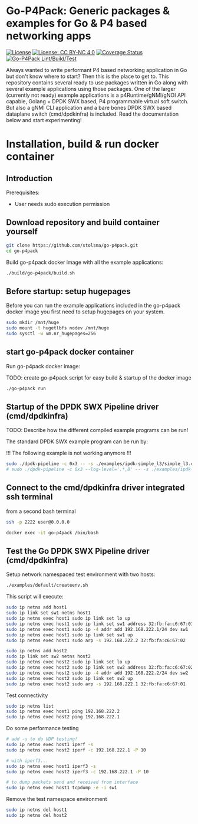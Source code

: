 <!--
/*
 * Copyright 2021 - Sander Tolsma. All rights reserved
 *
 * SPDX-License-Identifier: Apache-2.0
 */
- -->

# Go-P4Pack: Generic packages & examples for Go & P4 based networking apps
[![License](https://img.shields.io/badge/License-Apache_2.0-blue.svg)](https://opensource.org/licenses/Apache-2.0)
[![License: CC BY-NC 4.0](https://img.shields.io/badge/License-CC_BY--NC_4.0-lightgrey.svg)](https://creativecommons.org/licenses/by-nc/4.0/)
[![Coverage Status](https://coveralls.io/repos/github/stolsma/go-p4pack/badge.svg?branch=main)](https://coveralls.io/github/stolsma/go-p4pack?branch=main)
[![Go-P4Pack Lint/Build/Test](https://github.com/stolsma/go-p4pack/actions/workflows/go-build-lint-test.yml/badge.svg)](https://github.com/stolsma/go-p4pack/actions/workflows/go-build-lint-test.yml)

Always wanted to write performant P4 based networking application in Go but don't know where to start? Then this is the place to get to. This repository contains several ready to use packages written in Go along with several example applications using those packages.
One of the larger (currently not ready) example applications is a p4Runtime/gNMI/gNOI API capable, Golang + DPDK SWX based, P4 programmable virtual soft switch. But also a gNMI CLI application and a bare bones DPDK SWX based dataplane switch (cmd/dpdkinfra) is included. Read the documentation below and start experimenting!

# Installation, build & run docker container

## Introduction

Prerequisites:
- User needs sudo execution permission


## Download repository and build container yourself

``` bash
git clone https://github.com/stolsma/go-p4pack.git
cd go-p4pack
```

Build go-p4pack docker image with all the example applications:

``` bash
./build/go-p4pack/build.sh 
```

## Before startup: setup hugepages

Before you can run the example applications included in the go-p4pack docker image you first need to setup hugepages on your system.

``` bash
sudo mkdir /mnt/huge
sudo mount -t hugetlbfs nodev /mnt/huge
sudo sysctl -w vm.nr_hugepages=256
```

## start go-p4pack docker container

Run go-p4pack docker image:

TODO: create go-p4pack script for easy build & startup of the docker image

``` bash
./go-p4pack run
```

## Startup of the DPDK SWX Pipeline driver (cmd/dpdkinfra)

TODO: Describe how the different compiled example programs can be run!

The standard DPDK SWX example program can be run by:

!!! The following example is not working anymore !!!

``` bash
sudo ./dpdk-pipeline -c 0x3 -- -s ./examples/ipdk-simple_l3/simple_l3.cli
# sudo ./dpdk-pipeline -c 0x3 --log-level='.*,8' -- -s ./examples/ipdk-simple_l3/simple_l3.cli
```

## Connect to the cmd/dpdkinfra driver integrated ssh terminal

from a second bash terminal

``` bash
ssh -p 2222 user@0.0.0.0
```

``` bash
docker exec -it go-p4pack /bin/bash
```

## Test the Go DPDK SWX Pipeline driver (cmd/dpdkinfra)

Setup network namespaced test environment with two hosts:

``` bash
./examples/default/createenv.sh
```

This script will execute:

``` bash
sudo ip netns add host1
sudo ip link set sw1 netns host1
sudo ip netns exec host1 sudo ip link set lo up
sudo ip netns exec host1 sudo ip link set sw1 address 32:fb:fa:c6:67:01
sudo ip netns exec host1 sudo ip -4 addr add 192.168.222.1/24 dev sw1
sudo ip netns exec host1 sudo ip link set sw1 up
sudo ip netns exec host1 sudo arp -s 192.168.222.2 32:fb:fa:c6:67:02

sudo ip netns add host2
sudo ip link set sw2 netns host2
sudo ip netns exec host2 sudo ip link set lo up
sudo ip netns exec host2 sudo ip link set sw2 address 32:fb:fa:c6:67:02
sudo ip netns exec host2 sudo ip -4 addr add 192.168.222.2/24 dev sw2
sudo ip netns exec host2 sudo ip link set sw2 up
sudo ip netns exec host2 sudo arp -s 192.168.222.1 32:fb:fa:c6:67:01
```

Test connectivity

``` bash
sudo ip netns list
sudo ip netns exec host1 ping 192.168.222.2
sudo ip netns exec host2 ping 192.168.222.1
```

Do some performance testing

``` bash
# add -u to do UDP testing!
sudo ip netns exec host1 iperf -s
sudo ip netns exec host2 iperf -c 192.168.222.1 -P 10

# with iperf3...
sudo ip netns exec host1 iperf3 -s
sudo ip netns exec host2 iperf3 -c 192.168.222.1 -P 10

# to dump packets send and received from interface
sudo ip netns exec host1 tcpdump -e -i sw1
```

Remove the test namespace environment

``` bash
sudo ip netns del host1
sudo ip netns del host2
```
